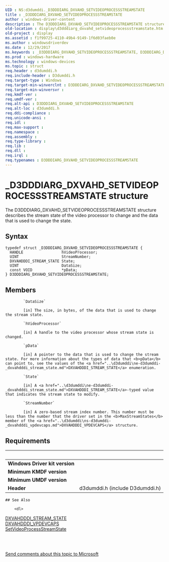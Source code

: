 ```yaml
---
UID : NS:d3dumddi._D3DDDIARG_DXVAHD_SETVIDEOPROCESSSTREAMSTATE
title : _D3DDDIARG_DXVAHD_SETVIDEOPROCESSSTREAMSTATE
author : windows-driver-content
description : The D3DDDIARG_DXVAHD_SETVIDEOPROCESSSTREAMSTATE structure describes the stream state of the video processor to change and the data that is used to change the state.
old-location : display\d3dddiarg_dxvahd_setvideoprocessstreamstate.htm
old-project : display
ms.assetid : f1f99725-4110-49b4-9149-1f6d03faeb0e
ms.author : windowsdriverdev
ms.date : 12/29/2017
ms.keywords : _D3DDDIARG_DXVAHD_SETVIDEOPROCESSSTREAMSTATE, D3DDDIARG_DXVAHD_SETVIDEOPROCESSSTREAMSTATE
ms.prod : windows-hardware
ms.technology : windows-devices
ms.topic : struct
req.header : d3dumddi.h
req.include-header : D3dumddi.h
req.target-type : Windows
req.target-min-winverclnt : D3DDDIARG_DXVAHD_SETVIDEOPROCESSSTREAMSTATE is supported beginning with the Windows 7 operating system.
req.target-min-winversvr : 
req.kmdf-ver : 
req.umdf-ver : 
req.alt-api : D3DDDIARG_DXVAHD_SETVIDEOPROCESSSTREAMSTATE
req.alt-loc : d3dumddi.h
req.ddi-compliance : 
req.unicode-ansi : 
req.idl : 
req.max-support : 
req.namespace : 
req.assembly : 
req.type-library : 
req.lib : 
req.dll : 
req.irql : 
req.typenames : D3DDDIARG_DXVAHD_SETVIDEOPROCESSSTREAMSTATE
---
```


# _D3DDDIARG_DXVAHD_SETVIDEOPROCESSSTREAMSTATE structure
The D3DDDIARG_DXVAHD_SETVIDEOPROCESSSTREAMSTATE structure describes the stream state of the video processor to change and the data that is used to change the state.

## Syntax
````
typedef struct _D3DDDIARG_DXVAHD_SETVIDEOPROCESSSTREAMSTATE {
  HANDLE                 hVideoProcessor;
  UINT                   StreamNumber;
  DXVAHDDDI_STREAM_STATE State;
  UINT                   DataSize;
  const VOID             *pData;
} D3DDDIARG_DXVAHD_SETVIDEOPROCESSSTREAMSTATE;
````

## Members

        
            `DataSize`

            [in] The size, in bytes, of the data that is used to change the stream state.
        
            `hVideoProcessor`

            [in] A handle to the video processor whose stream state is changed.
        
            `pData`

            [in] A pointer to the data that is used to change the stream state. For more information about the types of data that <b>pData</b> can point to, see the values of the <a href="..\d3dumddi\ne-d3dumddi-_dxvahdddi_stream_state.md">DXVAHDDDI_STREAM_STATE</a> enumeration.
        
            `State`

            [in] A <a href="..\d3dumddi\ne-d3dumddi-_dxvahdddi_stream_state.md">DXVAHDDDI_STREAM_STATE</a>-typed value that indicates the stream state to modify.
        
            `StreamNumber`

            [in] A zero-based stream index number. This number must be less than the number that the driver set in the <b>MaxStreamStates</b> member of the <a href="..\d3dumddi\ns-d3dumddi-_dxvahdddi_vpdevcaps.md">DXVAHDDDI_VPDEVCAPS</a> structure.


## Requirements
| &nbsp; | &nbsp; |
| ---- |:---- |
| **Windows Driver kit version** |  |
| **Minimum KMDF version** |  |
| **Minimum UMDF version** |  |
| **Header** | d3dumddi.h (include D3dumddi.h) |

    ## See Also

        <dl>
<dt>
<a href="..\d3dumddi\ne-d3dumddi-_dxvahdddi_stream_state.md">DXVAHDDDI_STREAM_STATE</a>
</dt>
<dt>
<a href="..\d3dumddi\ns-d3dumddi-_dxvahdddi_vpdevcaps.md">DXVAHDDDI_VPDEVCAPS</a>
</dt>
<dt>
<a href="..\d3dumddi\nc-d3dumddi-pfnd3dddi_dxvahd_setvideoprocessstreamstate.md">SetVideoProcessStreamState</a>
</dt>
</dl>
 

 

<a href="mailto:wsddocfb@microsoft.com?subject=Documentation%20feedback [display\display]:%20D3DDDIARG_DXVAHD_SETVIDEOPROCESSSTREAMSTATE structure%20 RELEASE:%20(12/29/2017)&amp;body=%0A%0APRIVACY STATEMENT%0A%0AWe use your feedback to improve the documentation. We don't use your email address for any other purpose, and we'll remove your email address from our system after the issue that you're reporting is fixed. While we're working to fix this issue, we might send you an email message to ask for more info. Later, we might also send you an email message to let you know that we've addressed your feedback.%0A%0AFor more info about Microsoft's privacy policy, see http://privacy.microsoft.com/en-us/default.aspx." title="Send comments about this topic to Microsoft">Send comments about this topic to Microsoft</a>